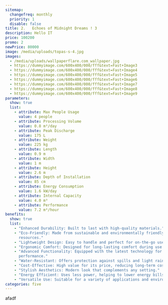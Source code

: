 ```yaml
---
sitemap:
  changefreq: monthly
  priority: 1
  disable: false
title: 2.	Echoes of Midnight Dreams ! 3
description: Hello IT
price: 100200
promo: 2
newPrice: 80000
image: /media/uploads/topas-s-4.jpg
images:
  - /media/uploads/wallpaperflare.com_wallpaper.jpg
  - https://dummyimage.com/600x400/000/fff&text=Fast+Image3
  - https://dummyimage.com/600x400/000/fff&text=Fast+Image4
  - https://dummyimage.com/600x400/000/fff&text=Fast+Image5
  - https://dummyimage.com/600x400/000/fff&text=Fast+Image6
  - https://dummyimage.com/600x400/000/fff&text=Fast+Image7
  - https://dummyimage.com/600x400/000/fff&text=Fast+Image8
  - https://dummyimage.com/600x400/000/fff&text=Fast+Image9
parameters:
  show: true
  list:
    - attribute: Max People Usage
      value: 4 people
    - attribute: Processing Volume
      value: 0.8 m³/day
    - attribute: Peak Discharge
      value: 175 L
    - attribute: Weight
      value: 225 kg
    - attribute: Length
      value: 0.9 m
    - attribute: Width
      value: 1 m
    - attribute: Height
      value: 2.6 m
    - attribute: Depth of Installation
      value: 85 cm
    - attribute: Energy Consumption
      value: 1.6 kW/day
    - attribute: Internal Capacity
      value: 4.0 m³
    - attribute: Performance
      value: 7.2 m³/hour
benefits:
  show: true
  list:
    - "Enhanced Durability: Built to last with high-quality materials."
    - "Eco-Friendly: Made from sustainable and environmentally friendly
      resources."
    - "Lightweight Design: Easy to handle and perfect for on-the-go use."
    - "Ergonomic Comfort: Designed for long-lasting comfort during use."
    - "Advanced Functionality: Equipped with the latest technology for better
      performance."
    - "Water-Resistant: Offers protection against spills and light rain."
    - "Cost-Effective: High value for its price, reducing long-term costs."
    - "Stylish Aesthetics: Modern look that complements any setting."
    - "Energy Efficient: Uses less power, helping to lower energy bills."
    - "Versatile Use: Suitable for a variety of applications and environments."
categories: five
---
```

afadf
